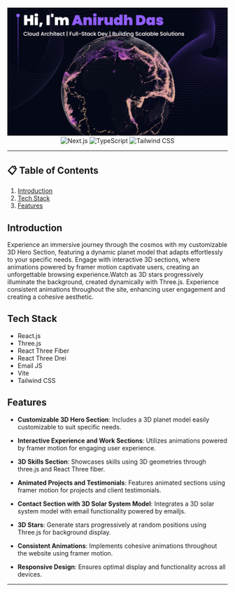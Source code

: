 <div align="center">
  <br />
    <a  >
      <img src="https://github.com/Anirudh-2903/My-Portfolio-Website/blob/master/hero.png" alt="Project Banner">
    </a>
  <br />

  <div>
    <img src="https://img.shields.io/badge/-React_JS-804dee?style=for-the-badge" alt="Next.js" />
    <img src="https://img.shields.io/badge/-Three.JS-804dee?style=for-the-badge" alt="TypeScript" />
    <img src="https://img.shields.io/badge/-Tailwind_CSS-804dee?style=for-the-badge" alt="Tailwind CSS" />
  </div>
  </div>


---

## 📋 <a name="table">Table of Contents</a>

1. [Introduction](#introduction)
2. [Tech Stack](#tech-stack)
3. [Features](#features)


## <a name="introduction">Introduction</a>
Experience an immersive journey through the cosmos with my customizable 3D Hero Section, featuring a dynamic planet model that adapts effortlessly to your specific needs. Engage with interactive 3D sections, where animations powered by framer motion captivate users, creating an unforgettable browsing experience.Watch as 3D stars progressively illuminate the background, created dynamically with Three.js. Experience consistent animations throughout the site, enhancing user engagement and creating a cohesive aesthetic.


## <a name="tech-stack">Tech Stack</a>

- React.js
- Three.js
- React Three Fiber
- React Three Drei
- Email JS
- Vite
- Tailwind CSS


## <a name="features">Features</a>

- **Customizable 3D Hero Section**: Includes a 3D planet model easily customizable to suit specific needs.

- **Interactive Experience and Work Sections**: Utilizes animations powered by framer motion for engaging user experience.

- **3D Skills Section**: Showcases skills using 3D geometries through three.js and React Three fiber.

- **Animated Projects and Testimonials**: Features animated sections using framer motion for projects and client testimonials.

- **Contact Section with 3D Solar System Model**: Integrates a 3D solar system model with email functionality powered by emailjs.

- **3D Stars**: Generate stars progressively at random positions using Three.js for background display.

- **Consistent Animations**: Implements cohesive animations throughout the website using framer motion.

- **Responsive Design**: Ensures optimal display and functionality across all devices.

---
